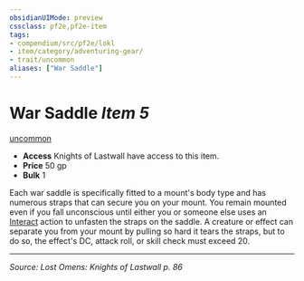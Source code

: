 ```yaml
---
obsidianUIMode: preview
cssclass: pf2e,pf2e-item
tags:
- compendium/src/pf2e/lokl
- item/category/adventuring-gear/
- trait/uncommon
aliases: ["War Saddle"]
---
```

# War Saddle *Item 5*  
[uncommon](uncommon.md "Uncommon Rarity Trait")  

- **Access** Knights of Lastwall have access to this item.
- **Price** 50 gp
- **Bulk** 1

Each war saddle is specifically fitted to a mount's body type and has numerous straps that can secure you on your mount. You remain mounted even if you fall unconscious until either you or someone else uses an [Interact](interact.md) action to unfasten the straps on the saddle. A creature or effect can separate you from your mount by pulling so hard it tears the straps, but to do so, the effect's DC, attack roll, or skill check must exceed 20.


---
*Source: Lost Omens: Knights of Lastwall p. 86*